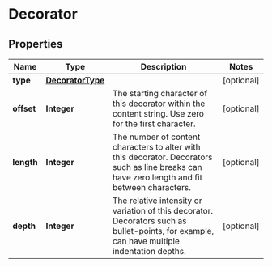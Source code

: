 # Decorator

## Properties
Name | Type | Description | Notes
------------ | ------------- | ------------- | -------------
**type** | [**DecoratorType**](DecoratorType.md) |  |  [optional]
**offset** | **Integer** | The starting character of this decorator within the content string. Use zero for the first character. |  [optional]
**length** | **Integer** | The number of content characters to alter with this decorator. Decorators such as line breaks can have zero length and fit between characters. |  [optional]
**depth** | **Integer** | The relative intensity or variation of this decorator. Decorators such as bullet-points, for example, can have multiple indentation depths. |  [optional]
